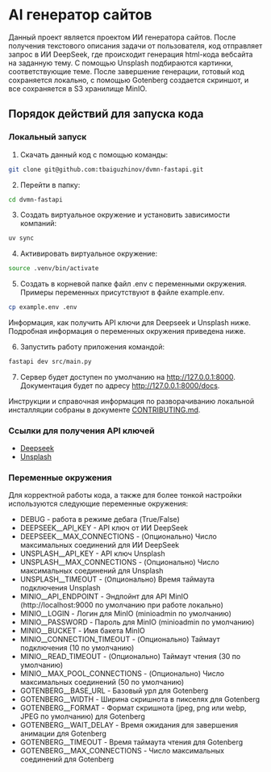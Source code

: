 # AI генератор сайтов

Данный проект является проектом ИИ генератора сайтов. После получения текстового описания задачи от пользователя, код отправляет запрос в ИИ DeepSeek, где происходит генерация html-кода вебсайта на заданную тему. С помощью Unsplash подбираются картинки, соответствующие теме. После завершение генерации, готовый код сохраняется локально, с помощью Gotenberg создается скриншот, и все сохраняется в S3 хранилище MinIO.


## Порядок действий для запуска кода

### Локальный запуск

1. Скачать данный код с помощью команды:

```bash
git clone git@github.com:tbaiguzhinov/dvmn-fastapi.git
```

2. Перейти в папку:
```bash
cd dvmn-fastapi
```

3. Создать виртуальное окружение и установить зависимости компаний:

```bash
uv sync
```

4. Активировать виртуальное окружение:

```bash
source .venv/bin/activate
```

5. Создать в корневой папке файл .env с переменными окружения. Примеры переменных присутствуют в файле example.env.

```bash
cp example.env .env
```

Информация, как получить API ключи для Deepseek и Unsplash ниже.  
Подробная информация о переменных окружения приведена ниже.  

6. Запустить работу приложения командой:

```bash
fastapi dev src/main.py
```

7. Сервер будет доступен по умолчанию на http://127.0.0.1:8000. Документация будет по адресу http://127.0.0.1:8000/docs.


Инструкции и справочная информация по разворачиванию локальной инсталляции собраны
в документе [CONTRIBUTING.md](./CONTRIBUTING.md).


### Ссылки для получения API ключей

- [Deepseek](https://api-docs.deepseek.com/)  
- [Unsplash](https://unsplash.com/documentation#creating-a-developer-account)

### Переменные окружения

Для корректной работы кода, а также для более тонкой настройки используются следующие переменные окружения: 

- DEBUG - работа в режиме дебага (True/False)
- DEEPSEEK__API_KEY - API ключ от ИИ DeepSeek
- DEEPSEEK__MAX_CONNECTIONS - (Опционально) Число максимальных соединений для ИИ DeepSeek
- UNSPLASH__API_KEY - API ключ Unsplash
- UNSPLASH__MAX_CONNECTIONS - (Опционально) Число максимальных соединений для Unsplash
- UNSPLASH__TIMEOUT - (Опционально) Время таймаута подключения Unsplash
- MINIO__API_ENDPOINT - Эндпойнт для API MinIO (http://localhost:9000 по умолчанию при работе локально)
- MINIO__LOGIN - Логин для MinIO (minioadmin по умолчанию)
- MINIO__PASSWORD - Пароль для MinIO (minioadmin по умолчанию)
- MINIO__BUCKET - Имя бакета MinIO
- MINIO__CONNECTION_TIMEOUT - (Опционально) Таймаут подключения (10 по умолчанию)
- MINIO__READ_TIMEOUT - (Опционально) Таймаут чтения (30 по умолчанию)
- MINIO__MAX_POOL_CONNECTIONS - (Опционально) Число максимальных соединений (50 по умолчанию)
- GOTENBERG__BASE_URL - Базовый урл для Gotenberg
- GOTENBERG__WIDTH - Ширина скришнота в пикселях для Gotenberg
- GOTENBERG__FORMAT - Формат скришнота (jpeg, png или webp, JPEG по умолчанию) для Gotenberg
- GOTENBERG__WAIT_DELAY - Время ожидания для завершения анимации для Gotenberg
- GOTENBERG__TIMEOUT - Время таймаута чтения для Gotenberg
- GOTENBERG__MAX_CONNECTIONS - Число максимальных соединений для Gotenberg
